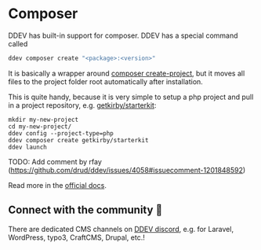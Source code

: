 # Composer

DDEV has built-in support for composer. DDEV has a special command called

```bash
ddev composer create "<package>:<version>"
```

It is basically a wrapper around [composer create-project](https://getcomposer.org/doc/03-cli.md#create-project), but it moves all files to the project folder root automatically after installation.

This is quite handy, because it is very simple to setup a php project and pull in a project repository, e.g. [getkirby/starterkit](https://github.com/getkirby/starterkit):

```
mkdir my-new-project
cd my-new-project/
ddev config --project-type=php
ddev composer create getkirby/starterkit
ddev launch
```

TODO: Add comment by rfay (https://github.com/drud/ddev/issues/4058#issuecomment-1201848592)

Read more in the [official docs](https://ddev.readthedocs.io/en/stable/users/developer-tools/#ddev-and-composer).

## Connect with the community 🤗

There are dedicated CMS channels on [DDEV discord](https://discord.gg/hCZFfAMc5k), e.g. for Laravel, WordPress, typo3, CraftCMS, Drupal, etc.!
